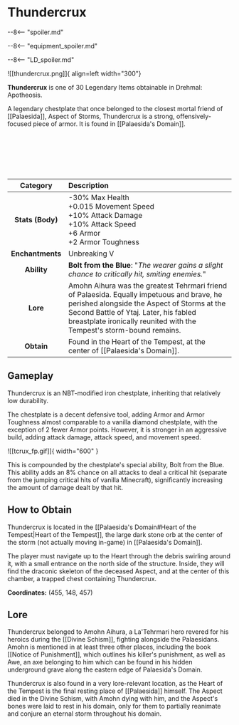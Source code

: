 # Thundercrux

--8<-- "spoiler.md"

--8<-- "equipment_spoiler.md"

--8<-- "LD_spoiler.md"

![[thundercrux.png]]{ align=left width="300"}

**Thundercrux** is one of 30 Legendary Items obtainable in Drehmal: Apotheosis.

A legendary chestplate that once belonged to the closest mortal friend of [[Palaesida]], Aspect of Storms, Thundercrux is a strong, offensively-focused piece of armor. It is found in [[Palaesida's Domain]].

<br> <br> <br> <br> <br>

| Category | Description |
|:--------------------------------:|:-----------------------------------------------------------------------------------------------------------------------------------------------------------------------------|
| **Stats (Body)**              | -30% Max Health <br> +0.015 Movement Speed <br> +10% Attack Damage <br> +10% Attack Speed <br> +6 Armor <br> +2 Armor Toughness    |
| **Enchantments**              | Unbreaking V |
| **Ability**                   | **Bolt from the Blue**: "*The wearer gains a slight chance to critically hit, smiting enemies.*" |
| **Lore**                      | Amohn Aihura was the greatest Tehrmari friend of Palaesida. Equally impetuous and brave, he perished alongside the Aspect of Storms at the Second Battle of Ytaj. Later, his fabled breastplate ironically reunited with the Tempest's storm-bound remains. |
| **Obtain**                    | Found in the Heart of the Tempest, at the center of [[Palaesida's Domain]].   |    

## Gameplay
Thundercrux is an NBT-modified iron chestplate, inheriting that relatively low durability.

The chestplate is a decent defensive tool, adding Armor and Armor Toughness almost comparable to a vanilla diamond chestplate, with the exception of 2 fewer Armor points. However, it is stronger in an aggressive build, adding attack damage, attack speed, and movement speed.

![[tcrux_fp.gif]]{ width="600" }

This is compounded by the chestplate's special ability, Bolt from the Blue. This ability adds an 8% chance on all attacks to deal a critical hit (separate from the jumping critical hits of vanilla Minecraft), significantly increasing the amount of damage dealt by that hit.

## How to Obtain
Thundercrux is located in the [[Palaesida's Domain#Heart of the Tempest|Heart of the Tempest]], the large dark stone orb at the center of the storm (not actually moving in-game) in [[Palaesida's Domain]].

The player must navigate up to the Heart through the debris swirling around it, with a small entrance on the north side of the structure. Inside, they will find the draconic skeleton of the deceased Aspect, and at the center of this chamber, a trapped chest containing Thundercrux.

**Coordinates:** (455, 148, 457)

## Lore
Thundercrux belonged to Amohn Aihura, a La'Tehrmari hero revered for his heroics during the [[Divine Schism]], fighting alongside the Palaesidans. Amohn is mentioned in at least three other places, including the book [[Notice of Punishment]], which outlines his killer's punishment, as well as Awe, an axe belonging to him which can be found in his hidden underground grave along the eastern edge of Palaesida's Domain.

Thundercrux is also found in a very lore-relevant location, as the Heart of the Tempest is the final resting place of [[Palaesida]] himself. The Aspect died in the Divine Schism, with Amohn dying with him, and the Aspect's bones were laid to rest in his domain, only for them to partially reanimate and conjure an eternal storm throughout his domain.
